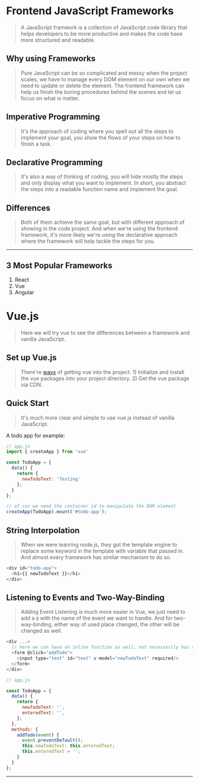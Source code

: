# Frontend JavaScript Frameworks
> A JavaScript framwork is a collection of JavaScript code library that helps developers to be more productive and makes the code base more structured and readable.

## Why using Frameworks
> Pure JavaScript can be so complicated and messy when the project scales, we have to manage every DOM element on our own when we need to update or delete the element. 
The frontend framework can help us finish the boring procedures behind the scenes and let us focus on what is matter.

## Imperative Programming
> It's the approach of coding where you spell out all the steps to implement your goal, you show the flows of your steps on how to finish a task.

## Declarative Programming
> It's also a way of thinking of coding, you will hide mostly the steps and only display what you want to implement. In short, you abstract the steps into a readable function name and implement the goal.

## Differences
> Both of them achieve the same goal, but with different approach of showing in the code project. 
And when we're using the frontend framework, it's more likely we're using the declarative approach where the framework will help tackle the steps for you.

---

## 3 Most Popular Frameworks
1. React
2. Vue
3. Angular

# Vue.js
> Here we will try vue to see the differences between a framework and vanilla JavaScript.

## Set up Vue.js
> There're [ways](https://vuejs.org/guide/quick-start.html#with-build-tools) of getting vue into the project. 1) Initialize and install the vue packages into your project directory. 2) Get the vue package via CDN.

## Quick Start
> It's much more clear and simple to use vue.js instead of vanilla JavaScript.

A todo app for example:
```js
// app.js
import { createApp } from 'vue'

const TodoApp = {
  data() {
    return {
      newTodoText: 'Testing'
    };
  }
};

// of coz we need the container id to manipulate the DOM element
createApp(TodoApp).mount('#todo-app');
```

## String Interpolation
> When we were leanring node.js, they got the template engine to replace some keyword in the template with variable that passed in. And almost every framework has similar mechanism to do so.
```js
<div id="todo-app">
  <h1>{{ newTodoText }}</h1>
</div>
```

## Listening to Events and Two-Way-Binding
> Adding Event Listening is much more easier in Vue, we just need to add a `@` with the name of the event we want to handle. And for two-way-binding, either way of used place changed, the other will be changed as well.
```js
<div ...>
  // here we can have an inline function as well, not necessarily has to be a function
  <form @click="addTodo">
    <input type="text" id="text" v-model="newTodoText" required/>
  </form>
</div>
```
```js
// app.js

const TodoApp = {
  data() {
    return {
      newTodoText: '',
      enteredText: '',
    };
  },
  methods: {
    addTodo(event) {
      event.preventDefault();
      this.newTodoText: this.enteredText;
      this.enteredText = '';
    }
  }
};
```

---
